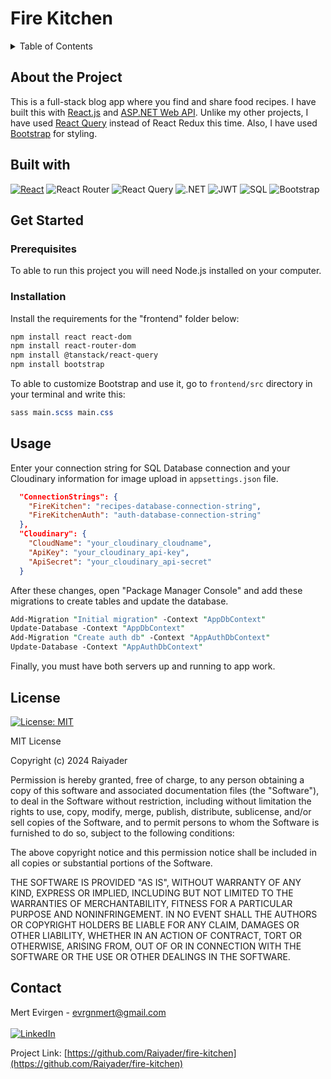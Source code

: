 # Fire Kitchen

<details>
  <summary>Table of Contents</summary>
  <ul>
    <li>
      <a href="#about-the-project">About The Project</a>
      <ul>
        <li><a href="#built-with">Built With</a></li>
      </ul>
    </li>
    <li>
      <a href="#getting-started">Getting Started</a>
      <ul>
        <li><a href="#prerequisites">Prerequisites</a></li>
        <li><a href="#installation">Installation</a></li>
      </ul>
    </li>
    <li><a href="#usage">Usage</a></li>
    <li><a href="#license">License</a></li>
    <li><a href="#contact">Contact</a></li>
  </ul>
</details>

## About the Project

This is a full-stack blog app where you find and share food recipes. I have built this with [React.js](https://react.dev/) and [ASP.NET Web API](https://dotnet.microsoft.com/en-us/apps/aspnet). Unlike my other projects, I have used [React Query](https://tanstack.com/query/latest/docs/framework/react/overview) instead of React Redux this time. Also, I have used [Bootstrap](https://getbootstrap.com/) for styling.

## Built with

[![React](https://img.shields.io/badge/react-%2320232a.svg?style=for-the-badge&logo=react&logoColor=%2361DAFB)](https://react.dev/)
![React Router](https://img.shields.io/badge/React_Router-CA4245?style=for-the-badge&logo=react-router&logoColor=white)
![React Query](https://img.shields.io/badge/React_Query-FF4154?style=for-the-badge&logo=ReactQuery&logoColor=white)
![.NET](https://img.shields.io/badge/.NET-512BD4.svg?style=for-the-badge&logo=dotnet&logoColor=white)
![JWT](https://img.shields.io/badge/JWT-black?style=for-the-badge&logo=JSON%20web%20tokens)
![SQL](https://img.shields.io/badge/Microsoft%20SQL%20Server-CC2927.svg?style=for-the-badge&logo=Microsoft-SQL-Server&logoColor=white)
![Bootstrap](https://img.shields.io/badge/Bootstrap-7952B3.svg?style=for-the-badge&logo=Bootstrap&logoColor=white)

## Get Started

### Prerequisites

To able to run this project you will need Node.js installed on your computer.

### Installation

Install the requirements for the "frontend" folder below:

```sh
npm install react react-dom
npm install react-router-dom
npm install @tanstack/react-query
npm install bootstrap
```

To able to customize Bootstrap and use it, go to `frontend/src` directory in your terminal and write this:

```sass
sass main.scss main.css
```

## Usage

Enter your connection string for SQL Database connection and your Cloudinary information for image upload in `appsettings.json` file.

```json
  "ConnectionStrings": {
    "FireKitchen": "recipes-database-connection-string",
    "FireKitchenAuth": "auth-database-connection-string"
  },
  "Cloudinary": {
    "CloudName": "your_cloudinary_cloudname",
    "ApiKey": "your_cloudinary_api-key",
    "ApiSecret": "your_cloudinary_api-secret"
  }
```

After these changes, open "Package Manager Console" and add these migrations to create tables and update the database.

```pm
Add-Migration "Initial migration" -Context "AppDbContext"
Update-Database -Context "AppDbContext"
Add-Migration "Create auth db" -Context "AppAuthDbContext"
Update-Database -Context "AppAuthDbContext"
```

Finally, you must have both servers up and running to app work.

## License

[![License: MIT](https://img.shields.io/badge/License-MIT-yellow.svg)](https://opensource.org/licenses/MIT)

MIT License

Copyright (c) 2024 Raiyader

Permission is hereby granted, free of charge, to any person obtaining a copy
of this software and associated documentation files (the "Software"), to deal
in the Software without restriction, including without limitation the rights
to use, copy, modify, merge, publish, distribute, sublicense, and/or sell
copies of the Software, and to permit persons to whom the Software is
furnished to do so, subject to the following conditions:

The above copyright notice and this permission notice shall be included in all
copies or substantial portions of the Software.

THE SOFTWARE IS PROVIDED "AS IS", WITHOUT WARRANTY OF ANY KIND, EXPRESS OR
IMPLIED, INCLUDING BUT NOT LIMITED TO THE WARRANTIES OF MERCHANTABILITY,
FITNESS FOR A PARTICULAR PURPOSE AND NONINFRINGEMENT. IN NO EVENT SHALL THE
AUTHORS OR COPYRIGHT HOLDERS BE LIABLE FOR ANY CLAIM, DAMAGES OR OTHER
LIABILITY, WHETHER IN AN ACTION OF CONTRACT, TORT OR OTHERWISE, ARISING FROM,
OUT OF OR IN CONNECTION WITH THE SOFTWARE OR THE USE OR OTHER DEALINGS IN THE
SOFTWARE.

## Contact

Mert Evirgen - evrgnmert@gmail.com<br><br>
[![LinkedIn](https://img.shields.io/badge/linkedin-%230077B5.svg?style=for-the-badge&logo=linkedin&logoColor=white)](https://www.linkedin.com/in/evirgenmert/)

Project Link: [https://github.com/Raiyader/fire-kitchen](https://github.com/Raiyader/fire-kitchen)
